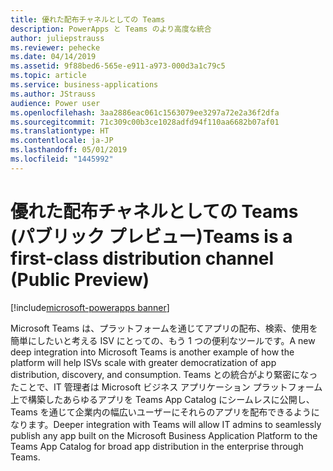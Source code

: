 ```yaml
---
title: 優れた配布チャネルとしての Teams
description: PowerApps と Teams のより高度な統合
author: juliepstrauss
ms.reviewer: pehecke
ms.date: 04/14/2019
ms.assetid: 9f88bed6-565e-e911-a973-000d3a1c79c5
ms.topic: article
ms.service: business-applications
ms.author: JStrauss
audience: Power user
ms.openlocfilehash: 3aa2886eac061c1563079ee3297a72e2a36f2dfa
ms.sourcegitcommit: 71c309c00b3ce1028adfd94f110aa6682b07af01
ms.translationtype: HT
ms.contentlocale: ja-JP
ms.lasthandoff: 05/01/2019
ms.locfileid: "1445992"
---
```

# <a name="teams-is-a-first-class-distribution-channel-public-preview"></a><span data-ttu-id="29695-103">優れた配布チャネルとしての Teams (パブリック プレビュー)</span><span class="sxs-lookup"><span data-stu-id="29695-103">Teams is a first-class distribution channel (Public Preview)</span></span>

[!include[microsoft-powerapps banner](../includes/microsoft-powerapps.md)]

<span data-ttu-id="29695-104">Microsoft Teams は、プラットフォームを通じてアプリの配布、検索、使用を簡単にしたいと考える ISV にとっての、もう 1 つの便利なツールです。</span><span class="sxs-lookup"><span data-stu-id="29695-104">A new deep integration into Microsoft Teams is another example of how the platform will help ISVs scale with greater democratization of app distribution, discovery, and consumption.</span></span> <span data-ttu-id="29695-105">Teams との統合がより緊密になったことで、IT 管理者は Microsoft ビジネス アプリケーション プラットフォーム上で構築したあらゆるアプリを Teams App Catalog にシームレスに公開し、Teams を通じて企業内の幅広いユーザーにそれらのアプリを配布できるようになります。</span><span class="sxs-lookup"><span data-stu-id="29695-105">Deeper integration with Teams will allow IT admins to seamlessly publish any app built on the Microsoft Business Application Platform to the Teams App Catalog for broad app distribution in the enterprise through Teams.</span></span>
